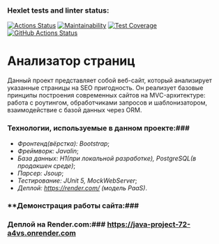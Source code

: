 ### Hexlet tests and linter status:
[![Actions Status](https://github.com/fedorovaea18/java-project-72/actions/workflows/hexlet-check.yml/badge.svg)](https://github.com/fedorovaea18/java-project-72/actions)
[![Maintainability](https://api.codeclimate.com/v1/badges/a2d797a293d3a5e3f80c/maintainability)](https://codeclimate.com/github/fedorovaea18/java-project-72/maintainability)
[![Test Coverage](https://api.codeclimate.com/v1/badges/a2d797a293d3a5e3f80c/test_coverage)](https://codeclimate.com/github/fedorovaea18/java-project-72/test_coverage)
[![GitHub Actions Status](https://github.com/fedorovaea18/java-project-72/actions/workflows/github-actions.yml/badge.svg)](https://github.com/fedorovaea18/java-project-72/actions)

# **Анализатор страниц**

Данный проект представляет собой веб-сайт, который анализирует указанные страницы на SEO пригодность. Он реализует базовые принципы построения современных сайтов на MVC-архитектуре: работа с роутингом, обработчиками запросов и шаблонизатором, взаимодействие с базой данных через ORM.

### **Технологии, используемые в данном проекте:**### 
- _Фронтенд(вёрстка): Bootstrap_;
- _Фреймворк: Javalin_;
- _База данных: H1(при локальной разработке), PostgreSQL(в продакшен среде)_;
- _Парсер: Jsoup_;
- _Тестирование: JUnit 5, MockWebServer_;
- _Деплой: https://render.com/ (модель PaaS)_.

### **Демонстрация работы сайта:### 
 
### **Деплой на Render.com:**### https://java-project-72-a4vs.onrender.com
